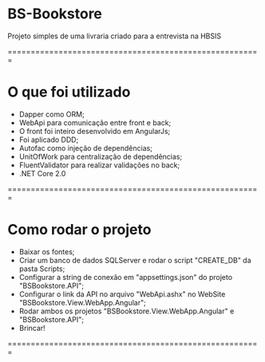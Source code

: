 # BS-Bookstore
Projeto simples de uma livraria criado para a entrevista na HBSIS

=======================================================

# O que foi utilizado
- Dapper como ORM;
- WebApi para comunicação entre front e back;
- O front foi inteiro desenvolvido em AngularJs;
- Foi aplicado DDD;
- Autofac como injeção de dependências;
- UnitOfWork para centralização de dependências;
- FluentValidator para realizar validações no back;
- .NET Core 2.0

=======================================================

# Como rodar o projeto

- Baixar os fontes;
- Criar um banco de dados SQLServer e rodar o script "CREATE_DB" da pasta Scripts;
- Configurar a string de conexão em "appsettings.json" do projeto "BSBookstore.API";
- Configurar o link da API no arquivo "WebApi.ashx" no WebSite "BSBookstore.View.WebApp.Angular";
- Rodar ambos os projetos "BSBookstore.View.WebApp.Angular" e "BSBookstore.API";
- Brincar!

=======================================================
